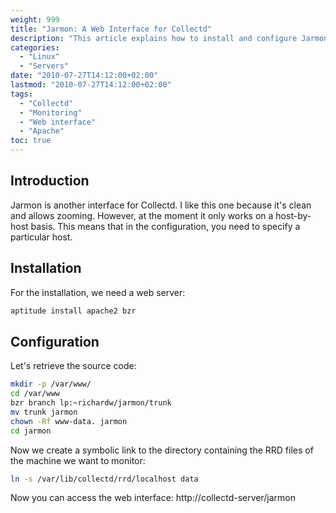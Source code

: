 ```yaml
---
weight: 999
title: "Jarmon: A Web Interface for Collectd"
description: "This article explains how to install and configure Jarmon, a web interface for Collectd that allows for clear visualization and zooming of monitoring data."
categories:
  - "Linux"
  - "Servers"
date: "2010-07-27T14:12:00+02:00"
lastmod: "2010-07-27T14:12:00+02:00"
tags:
  - "Collectd"
  - "Monitoring"
  - "Web interface"
  - "Apache"
toc: true
---
```


## Introduction

Jarmon is another interface for Collectd. I like this one because it's clean and allows zooming. However, at the moment it only works on a host-by-host basis. This means that in the configuration, you need to specify a particular host.

## Installation

For the installation, we need a web server:

```bash
aptitude install apache2 bzr
```

## Configuration

Let's retrieve the source code:

```bash
mkdir -p /var/www/
cd /var/www
bzr branch lp:~richardw/jarmon/trunk
mv trunk jarmon
chown -Rf www-data. jarmon
cd jarmon
```

Now we create a symbolic link to the directory containing the RRD files of the machine we want to monitor:

```bash
ln -s /var/lib/collectd/rrd/localhost data
```

Now you can access the web interface: http://collectd-server/jarmon
